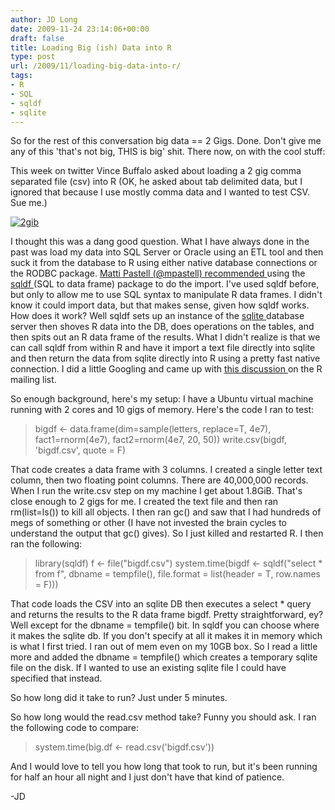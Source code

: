 ```yaml
---
author: JD Long
date: 2009-11-24 23:14:06+00:00
draft: false
title: Loading Big (ish) Data into R
type: post
url: /2009/11/loading-big-data-into-r/
tags:
- R
- SQL
- sqldf
- sqlite
---
```


So for the rest of this conversation big data == 2 Gigs. Done. Don't give me any of this 'that's not big, THIS is big' shit. There now, on with the cool stuff:

This week on twitter Vince Buffalo asked about loading a 2 gig comma separated file (csv) into R (OK, he asked about tab delimited data, but I ignored that because I use mostly comma data and I wanted to test CSV. Sue me.)

[![2gib](https://www.cerebralmastication.com/wp-content/uploads/2009/11/2gib.PNG)
](http://twitter.com/vsbuffalo/statuses/5987999475)

I thought this was a dang good question. What I have always done in the past was load my data into SQL Server or Oracle using an ETL tool and then suck it from the database to R using either native database connections or the RODBC package. [Matti Pastell (@mpastell) recommended ](http://twitter.com/mpastell/statuses/6002853376)using the [sqldf ](http://code.google.com/p/sqldf/)(SQL to data frame) package to do the import. I've used sqldf before, but only to allow me to use SQL syntax to manipulate R data frames. I didn't know it could import data, but that makes sense, given how sqldf works. How does it work? Well sqldf sets up an instance of the [sqlite ](http://www.sqlite.org/)database server then shoves R data into the DB, does operations on the tables, and then spits out an R data frame of the results. What I didn't realize is that we can call sqldf from within R and have it import a text file directly into sqlite and then return the data from sqlite directly into R using a pretty fast native connection. I did a little Googling and came up with [this discussion ](http://old.nabble.com/Re%3A-Memory-Experimentation%3A-Rule-of-Thumb-%3D-10-15-Times-the-Memory-to12076668.html#a12078165)on the R mailing list.

So enough background, here's my setup: I have a Ubuntu virtual machine running with 2 cores and 10 gigs of memory. Here's the code I ran to test:


<blockquote>bigdf <- data.frame(dim=sample(letters, replace=T, 4e7), fact1=rnorm(4e7), fact2=rnorm(4e7, 20, 50))
write.csv(bigdf, 'bigdf.csv', quote = F)</blockquote>


That code creates a data frame with 3 columns. I created a single letter text column, then two floating point columns. There are 40,000,000 records. When I run the write.csv step on my machine I get about 1.8GiB. That's close enough to 2 gigs for me. I created the text file and then ran rm(list=ls()) to kill all objects. I then ran gc() and saw that I had hundreds of megs of something or other (I have not invested the brain cycles to understand the output that gc() gives). So I just killed and restarted R. I then ran the following:


<blockquote>library(sqldf)
f <- file("bigdf.csv")
system.time(bigdf <- sqldf("select * from f", dbname = tempfile(), file.format = list(header = T, row.names = F)))</blockquote>


That code loads the CSV into an sqlite DB then executes a select * query and returns the results to the R data frame bigdf. Pretty straightforward, ey? Well except for the dbname = tempfile() bit. In sqldf you can choose where it makes the sqlite db. If you don't specify at all it makes it in memory which is what I first tried. I ran out of mem even on my 10GB box. So I read a little more and added the dbname = tempfile() which creates a temporary sqlite file on the disk. If I wanted to use an existing sqlite file I could have specified that instead.

So how long did it take to run? Just under 5 minutes.

So how long would the read.csv method take? Funny you should ask. I ran the following code to compare:


<blockquote>system.time(big.df <- read.csv('bigdf.csv'))</blockquote>


And I would love to tell you how long that took to run, but it's been running for half an hour all night and I just don't have that kind of patience.

-JD

